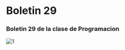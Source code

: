 <h1> Boletin 29</h1>
<h3>Boletin 29 de la clase de Programacion</h3>


<img src="https://image.ibb.co/nqtSAd/1.png" alt="1" border="0">
